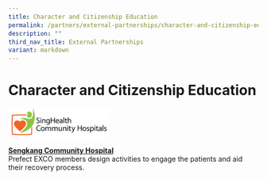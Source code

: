 ```yaml
---
title: Character and Citizenship Education
permalink: /partners/external-partnerships/character-and-citizenship-education/
description: ""
third_nav_title: External Partnerships
variant: markdown
---
```

Character and Citizenship Education
========================

<img src="/images/Partners/External/SCH_logo.png" style="width:40%">

<a href="https://www.singhealth.com.sg/SCH/our-hospitals/sengkang-community-hospital/about-skch" target="_blank">**Sengkang Community Hospital**</a>
<br>
Prefect EXCO members design activities to engage the patients and aid their recovery process.
